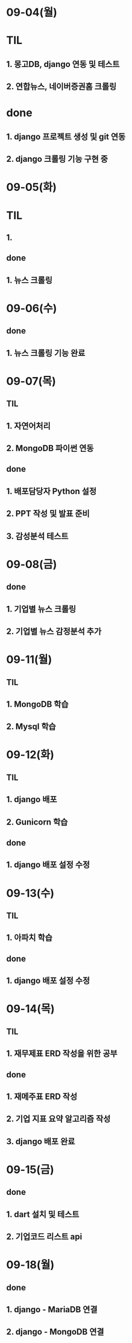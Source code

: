 # 09-04(월)

# TIL

## 1. 몽고DB, django 연동 및 테스트

## 2. 연합뉴스, 네이버증권홈 크롤링

# done

## 1. django 프로젝트 생성 및 git 연동

## 2. django 크롤링 기능 구현 중


# 09-05(화)

# TIL

## 1.

## done

## 1. 뉴스 크롤링


# 09-06(수)

## done

## 1. 뉴스 크롤링 기능 완료


# 09-07(목)

## TIL

## 1. 자연어처리

## 2. MongoDB 파이썬 연동

## done

## 1. 배포담당자 Python 설정

## 2. PPT 작성 및 발표 준비

## 3. 감성분석 테스트


# 09-08(금)

## done

## 1. 기업별 뉴스 크롤링

## 2. 기업별 뉴스 감정분석 추가


# 09-11(월)

## TIL

## 1. MongoDB 학습

## 2. Mysql 학습


# 09-12(화)

## TIL

## 1. django 배포

## 2. Gunicorn 학습

## done

## 1. django 배포 설정 수정


# 09-13(수)

## TIL

## 1. 아파치 학습

## done

## 1. django 배포 설정 수정


# 09-14(목)

## TIL

## 1. 재무제표 ERD 작성을 위한 공부

## done

## 1. 재메주표 ERD 작성

## 2. 기업 지표 요약 알고리즘 작성

## 3. django 배포 완료


# 09-15(금)

## done

## 1. dart 설치 및 테스트

## 2. 기업코드 리스트 api


# 09-18(월)

## done

## 1. django - MariaDB 연결

## 2. django - MongoDB 연결
